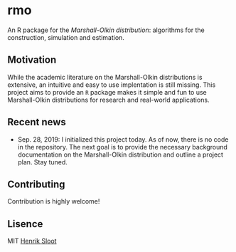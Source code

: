 # rmo
An R package for the *Marshall-Olkin distribution*: algorithms for the construction, simulation and estimation.

## Motivation

While the academic literature on the Marshall-Olkin distributions is extensive, an intuitive and easy to use implentation is still missing. This project aims to provide an `R` package makes it simple and fun to use Marshall-Olkin distributions for research and real-world applications.


## Recent news

- Sep. 28, 2019: I initialized this project today. As of now, there is no code in the repository. The next goal is to provide the necessary background documentation on the Marshall-Olkin distribution and outline a project plan. Stay tuned.


## Contributing

Contribution is highly welcome! 

## Lisence

MIT [Henrik Sloot]()
